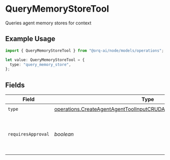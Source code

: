 # QueryMemoryStoreTool

Queries agent memory stores for context

## Example Usage

```typescript
import { QueryMemoryStoreTool } from "@orq-ai/node/models/operations";

let value: QueryMemoryStoreTool = {
  type: "query_memory_store",
};
```

## Fields

| Field                                                                                                                                                        | Type                                                                                                                                                         | Required                                                                                                                                                     | Description                                                                                                                                                  |
| ------------------------------------------------------------------------------------------------------------------------------------------------------------ | ------------------------------------------------------------------------------------------------------------------------------------------------------------ | ------------------------------------------------------------------------------------------------------------------------------------------------------------ | ------------------------------------------------------------------------------------------------------------------------------------------------------------ |
| `type`                                                                                                                                                       | [operations.CreateAgentAgentToolInputCRUDAgentsRequestRequestBodyType](../../models/operations/createagentagenttoolinputcrudagentsrequestrequestbodytype.md) | :heavy_check_mark:                                                                                                                                           | N/A                                                                                                                                                          |
| `requiresApproval`                                                                                                                                           | *boolean*                                                                                                                                                    | :heavy_minus_sign:                                                                                                                                           | Whether this tool requires approval before execution                                                                                                         |